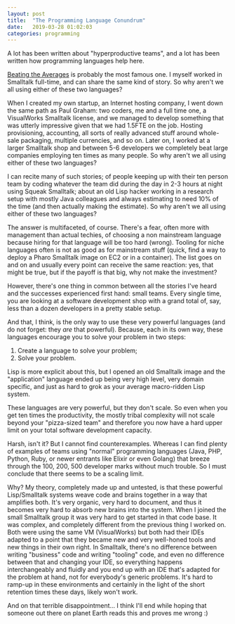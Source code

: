 ```yaml
---
layout: post
title:  "The Programming Language Conundrum"
date:   2019-03-28 01:02:03
categories: programming
---
```

A lot has been written about "hyperproductive teams", and a lot
has been written how programming languages help here.

[Beating the
Averages](http://www.paulgraham.com/avg.html) is probably the most famous
one. I myself worked in Smalltalk full-time, and can share the same kind
of story. So why aren't we all using either of these two languages?

When I created my own startup, an Internet hosting company, I went
down the same path as Paul Graham: two coders, me and a full time one,
a VisualWorks Smalltalk license, and we managed to develop something
that was utterly impressive given that we had 1.5FTE on the job. Hosting
provisioning, accounting, all sorts of really advanced stuff around
whole-sale packaging, multiple currencies, and so on. Later on, I worked
at a larger Smalltalk shop and between 5-6 developers we completely
beat large companies employing ten times as many people. So why aren't
we all using either of these two languages?

I can recite many of such stories; of people keeping up with their ten
person team by coding whatever the team did during the day in 2-3 hours
at night using Squeak Smalltalk; about an old Lisp hacker working in a
research setup with mostly Java colleagues and always estimating to need
10% of the time (and then actually making the estimate). So why aren't
we all using either of these two languages?

The answer is multifaceted, of course. There's a fear, often more with
management than actual techies, of choosing a non mainstream language
because hiring for that language will be too hard (wrong). Tooling for
niche languages often is not as good as for mainstream stuff (quick, find
a way to deploy a Pharo Smalltalk image on EC2 or in a container). The
list goes on and on and usually every point can receive the same reaction:
yes, that might be true, but if the payoff is that big, why not make
the investment?

However, there's one thing in common between all the stories I've heard
and the successes experienced first hand: small teams.  Every single time,
you are looking at a software development shop with a grand total of,
say, less than a dozen developers in a pretty stable setup.

And that, I think, is the only way to use these very powerful languages
(and do not forget: they _are_ that powerful). Because, each in its own
way, these languages encourage you to solve your problem in two steps:

1. Create a language to solve your problem;
2. Solve your problem.

Lisp is more explicit about this, but I opened an old Smalltalk image
and the "application" language ended up being very high level, very
domain specific, and just as hard to grok as your average macro-ridden
Lisp system.

These languages are very powerful, but they don't scale. So even when
you get ten times the productivity, the mostly tribal complexity will
not scale beyond your "pizza-sized team" and therefore you now have a
hard upper limit on your total software development capacity.

Harsh, isn't it? But I cannot find counterexamples. Whereas I can find
plenty of examples of teams using "normal" programming languages (Java,
PHP, Python, Ruby, or newer entrants like Elixir or even Golang) that
breeze through the 100, 200, 500 developer marks without much trouble. So
I must conclude that there seems to be a scaling limit.

Why? My theory, completely made up and untested, is that these powerful
Lisp/Smalltalk systems weave code and brains together in a way that
amplifies both. It's very organic, very hard to document, and thus it
becomes very hard to absorb new brains into the system. When I joined the
small Smalltalk group it was very hard to get started in that code base. It
was complex, and completely different from the previous thing I worked
on. Both were using the same VM (VisualWorks) but both had their IDEs
adapted to a point that they became new and very well-honed tools and
new things in their own right. In Smalltalk, there's no difference
between writing "business" code and writing "tooling" code, and even no
difference between that and changing your IDE, so everything happens
interchangeably and fluidly and you end up with an IDE that's adapted
for the problem at hand, not for everybody's generic problems. It's hard
to ramp-up in these environments and certainly in the light of the short
retention times these days, likely won't work.

And on that terrible disappointment... I think I'll end while hoping
that someone out there on planet Earth reads this and proves me wrong :)
